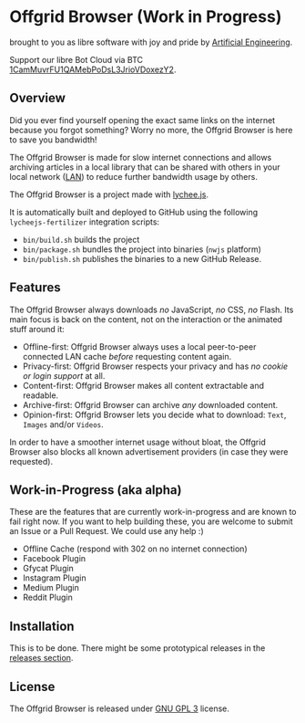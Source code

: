 
# Offgrid Browser (Work in Progress)

brought to you as libre software with joy and pride by [Artificial Engineering](http://artificial.engineering).

Support our libre Bot Cloud via BTC [1CamMuvrFU1QAMebPoDsL3JrioVDoxezY2](bitcoin:1CamMuvrFU1QAMebPoDsL3JrioVDoxezY2?amount=0.5&label=lychee.js%20Support).



## Overview

Did you ever find yourself opening the exact same links on the internet
because you forgot something? Worry no more, the Offgrid Browser is here
to save you bandwidth!

The Offgrid Browser is made for slow internet connections and allows
archiving articles in a local library that can be shared with others
in your local network ([LAN](https://en.wikipedia.org/wiki/Local_area_network))
to reduce further bandwidth usage by others.


The Offgrid Browser is a project made with [lychee.js](https://lychee.js.org).

It is automatically built and deployed to GitHub using the following
`lycheejs-fertilizer` integration scripts:

- `bin/build.sh` builds the project
- `bin/package.sh` bundles the project into binaries (`nwjs` platform)
- `bin/publish.sh` publishes the binaries to a new GitHub Release.


## Features

The Offgrid Browser always downloads *no* JavaScript, *no* CSS, *no* Flash. Its
main focus is back on the content, not on the interaction or the animated stuff
around it:

- Offline-first: Offgrid Browser always uses a local peer-to-peer connected LAN cache *before* requesting content again.
- Privacy-first: Offgrid Browser respects your privacy and has *no cookie or login support* at all.
- Content-first: Offgrid Browser makes all content extractable and readable.
- Archive-first: Offgrid Browser can archive *any* downloaded content.
- Opinion-first: Offgrid Browser lets you decide what to download: `Text`, `Images` and/or `Videos`.

In order to have a smoother internet usage without bloat, the Offgrid Browser
also blocks all known advertisement providers (in case they were requested).


## Work-in-Progress (aka alpha)

These are the features that are currently work-in-progress and are known
to fail right now. If you want to help building these, you are welcome to
submit an Issue or a Pull Request. We could use any help :)

- Offline Cache (respond with 302 on no internet connection)
- Facebook Plugin
- Gfycat Plugin
- Instagram Plugin
- Medium Plugin
- Reddit Plugin


## Installation

This is to be done. There might be some prototypical releases
in the [releases section](https://github.com/Artificial-Engineering/offgrid-browser/releases).



## License

The Offgrid Browser is released under [GNU GPL 3](./LICENSE_GPL3.txt) license.

